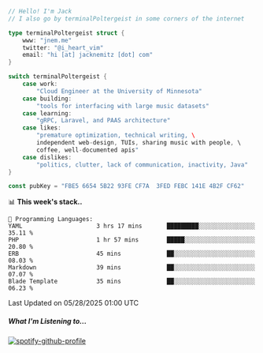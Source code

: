 ```go
// Hello! I'm Jack
// I also go by terminalPoltergeist in some corners of the internet

type terminalPoltergeist struct {
    www: "jnem.me"
    twitter: "@i_heart_vim"
    email: "hi [at] jacknemitz [dot] com"
}

switch terminalPoltergeist {
    case work:
        "Cloud Engineer at the University of Minnesota"
    case building:
        "tools for interfacing with large music datasets"
    case learning:
        "gRPC, Laravel, and PAAS architecture"
    case likes:
        "premature optimization, technical writing, \
        independent web-design, TUIs, sharing music with people, \
        coffee, well-documented apis"
    case dislikes:
        "politics, clutter, lack of communication, inactivity, Java"
}

const pubKey = "FBE5 6654 5B22 93FE CF7A  3FED FEBC 141E 4B2F CF62"
```

<!--START_SECTION:waka-->
📊 **This week's stack..** 

```text
💬 Programming Languages: 
YAML                     3 hrs 17 mins       █████████░░░░░░░░░░░░░░░░   35.11 % 
PHP                      1 hr 57 mins        █████░░░░░░░░░░░░░░░░░░░░   20.80 % 
ERB                      45 mins             ██░░░░░░░░░░░░░░░░░░░░░░░   08.03 % 
Markdown                 39 mins             ██░░░░░░░░░░░░░░░░░░░░░░░   07.07 % 
Blade Template           35 mins             ██░░░░░░░░░░░░░░░░░░░░░░░   06.23 % 
```


 Last Updated on 05/28/2025 01:00 UTC
<!--END_SECTION:waka-->

##### What I'm Listening to...

[![spotify-github-profile](https://jnem.me/listening-item?maxAge=2592000)](https://jnem.me/listening)
